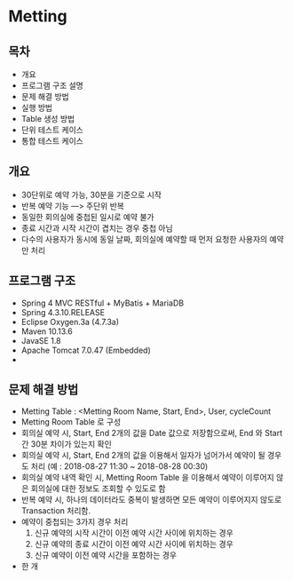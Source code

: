 
# Metting

## 목차
- 개요
- 프로그램 구조 설명
- 문제 해결 방법
- 실행 방법
- Table 생성 방법
- 단위 테스트 케이스
- 통합 테스트 케이스

## 개요
- 30단위로 예약 가능, 30분을 기준으로 시작 
- 반복 예약 기능 —> 주단위 반복
- 동일한 회의실에 중첩된 일시로 예약 불가
- 종료 시간과 시작 시간이 겹치는 경우 중첩 아님
- 다수의 사용자가 동시에 동일 날짜, 회의실에 예약할 때 먼저 요청한 사용자의 예약만 처리

## 프로그램 구조
- Spring 4 MVC RESTful + MyBatis + MariaDB
- Spring 4.3.10.RELEASE
- Eclipse Oxygen.3a (4.7.3a)
- Maven 10.13.6
- JavaSE 1.8
- Apache Tomcat  7.0.47 (Embedded)
- 

## 문제 해결 방법
- Metting Table : <Metting Room Name, Start, End>, User, cycleCount
- Metting Room Table <Metting Room Name> 로 구성
- 회의실 예약 시, Start, End 2개의 값을 Date 값으로 저장함으로써, End 와 Start 간 30분 차이가 있는지 확인
- 회의실 예약 시, Start, End 2개의 값을 이용해서 일자가 넘어가서 예약이 될 경우도 처리 (예 : 2018-08-27 11:30 ~ 2018-08-28 00:30)
- 회의실 예약 내역 확인 시, Metting Room Table 을 이용해서 예약이 이루어지 않은 회의실에 대한 정보도 조회할 수 있도로 함
- 반복 예약 시, 하나의 데이터라도 중복이 발생하면 모든 예약이 이루어지지 않도로 Transaction 처리함.
- 예약이 중첩되는 3가지 경우 처리
  1. 신규 예약의 시작 시간이  이전 예약 시간 사이에 위치하는 경우
  2. 신규 예약의 종료 시간이  이전 예약 시간 사이에 위치하는 경우
  3. 신규 예약이 이전 예약 시간을 포함하는 경우
- 한 개 
